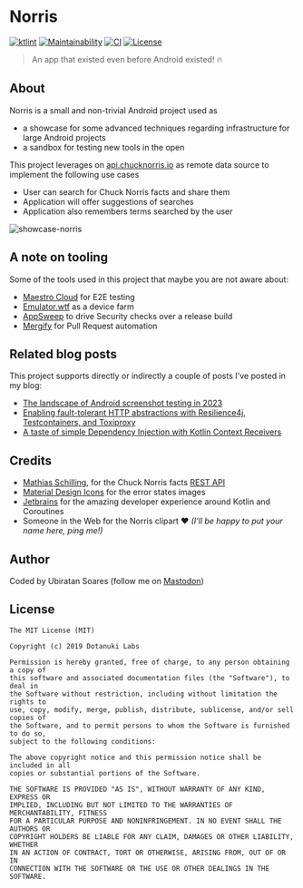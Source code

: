 # Norris
[![ktlint](https://img.shields.io/badge/code%20style-%E2%9D%A4-FF4081.svg)](https://ktlint.github.io/) 
[![Maintainability](https://api.codeclimate.com/v1/badges/42704b7b56bbdba33b99/maintainability)](https://codeclimate.com/github/dotanuki-labs/norris/maintainability) 
[![CI](https://github.com/dotanuki-labs/norris/actions/workflows/main.yml/badge.svg?branch=master)](https://github.com/dotanuki-labs/norris/actions/workflows/main.yml)
[![License](https://img.shields.io/github/license/dotanuki-labs/norris)](https://choosealicense.com/licenses/mit)

> An app that existed even before Android existed! 🔥

## About

Norris is a small and non-trivial Android project used as

- a showcase for some advanced techniques regarding infrastructure for large Android projects
- a sandbox for testing new tools in the open

This project leverages on [api.chucknorris.io](https://api.chucknorris.io/) as remote data source to implement 
the following use cases

- User can search for Chuck Norris facts and share them
- Application will offer suggestions of searches
- Application also remembers terms searched by the user

![showcase-norris](.github/assets/showcase-norris.png)

## A note on tooling

Some of the tools used in this project that maybe you are not aware about:

- [Maestro Cloud](https://maestro.mobile.dev/) for E2E testing
- [Emulator.wtf](https://emulator.wtf) as a device farm
- [AppSweep](https://appsweep.guardsquare.com) to drive Security checks over a release build
- [Mergify](https://mergify.com/) for Pull Request automation

## Related blog posts

This project supports directly or indirectly a couple of posts I've posted in my blog:

- [The landscape of Android screenshot testing in 2023](https://ubiratansoares.dev/posts/screenshot-testing-for-android-landscape/)
- [Enabling fault-tolerant HTTP abstractions with Resilience4j, Testcontainers, and Toxiproxy](https://ubiratansoares.dev/posts/enabling-http-resilience-for-android/)
- [A taste of simple Dependency Injection with Kotlin Context Receivers](https://ubiratansoares.dev/posts/simple-android-di-context-receivers/)

## Credits

- [Mathias Schilling](https://github.com/matchilling), for the Chuck Norris facts [REST API](https://api.chucknorris.io/)
- [Material Design Icons](https://materialdesignicons.com/) for the error states images
- [Jetbrains](https://www.jetbrains.com/) for the amazing developer experience around Kotlin and Coroutines
- Someone in the Web for the Norris clipart ❤️ _(I'll be happy to put your name here, ping me!)_

## Author

Coded by Ubiratan Soares (follow me on [Mastodon](https://hachyderm.io/@ubiratansoares))

## License

```
The MIT License (MIT)

Copyright (c) 2019 Dotanuki Labs

Permission is hereby granted, free of charge, to any person obtaining a copy of
this software and associated documentation files (the "Software"), to deal in
the Software without restriction, including without limitation the rights to
use, copy, modify, merge, publish, distribute, sublicense, and/or sell copies of
the Software, and to permit persons to whom the Software is furnished to do so,
subject to the following conditions:

The above copyright notice and this permission notice shall be included in all
copies or substantial portions of the Software.

THE SOFTWARE IS PROVIDED "AS IS", WITHOUT WARRANTY OF ANY KIND, EXPRESS OR
IMPLIED, INCLUDING BUT NOT LIMITED TO THE WARRANTIES OF MERCHANTABILITY, FITNESS
FOR A PARTICULAR PURPOSE AND NONINFRINGEMENT. IN NO EVENT SHALL THE AUTHORS OR
COPYRIGHT HOLDERS BE LIABLE FOR ANY CLAIM, DAMAGES OR OTHER LIABILITY, WHETHER
IN AN ACTION OF CONTRACT, TORT OR OTHERWISE, ARISING FROM, OUT OF OR IN
CONNECTION WITH THE SOFTWARE OR THE USE OR OTHER DEALINGS IN THE SOFTWARE.
```
